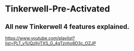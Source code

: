 # Tinkerwell-Pre-Activated

## All new Tinkerwell 4 features explained.
https://www.youtube.com/playlist?list=PLT_y1UQzlhiTXS_G_4gTznho8D3c_OZJP
